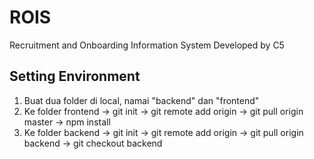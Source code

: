 # ROIS
Recruitment and Onboarding Information System
Developed by C5
## Setting Environment
1. Buat dua folder di local, namai "backend" dan "frontend"
2. Ke folder frontend -> git init -> git remote add origin <link> -> git pull origin master -> npm install
3. Ke folder backend -> git init -> git remote add origin <link> -> git pull origin backend -> git checkout backend 
